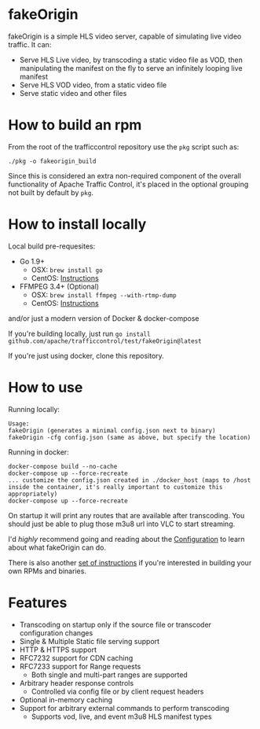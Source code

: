 <!--
    Licensed to the Apache Software Foundation (ASF) under one
    or more contributor license agreements.  See the NOTICE file
    distributed with this work for additional information
    regarding copyright ownership.  The ASF licenses this file
    to you under the Apache License, Version 2.0 (the
    "License"); you may not use this file except in compliance
    with the License.  You may obtain a copy of the License at

      http://www.apache.org/licenses/LICENSE-2.0

    Unless required by applicable law or agreed to in writing,
    software distributed under the License is distributed on an
    "AS IS" BASIS, WITHOUT WARRANTIES OR CONDITIONS OF ANY
    KIND, either express or implied.  See the License for the
    specific language governing permissions and limitations
    under the License.
-->
# fakeOrigin

fakeOrigin is a simple HLS video server, capable of simulating live video traffic. It can:

* Serve HLS Live video, by transcoding a static video file as VOD, then manipulating the manifest on the fly to serve an infinitely looping live manifest
* Serve HLS VOD video, from a static video file
* Serve static video and other files

# How to build an rpm
From the root of the trafficcontrol repository use the `pkg` script such as:
```
./pkg -o fakeorigin_build
```
Since this is considered an extra non-required component of the overall functionality of Apache Traffic Control, it's placed in the optional grouping not built by default by `pkg`.

# How to install locally
Local build pre-requesites:
* Go 1.9+
  * OSX: ```brew install go```
  * CentOS: [Instructions]( https://www.itzgeek.com/how-tos/linux/centos-how-tos/install-go-1-7-ubuntu-16-04-14-04-centos-7-fedora-24.html)
* FFMPEG 3.4+ (Optional)
  * OSX: ```brew install ffmpeg --with-rtmp-dump```
  * CentOS: [Instructions](https://linuxadmin.io/install-ffmpeg-on-centos-7/)

and/or just a modern version of Docker & docker-compose

If you're building locally, just run ```go install github.com/apache/trafficcontrol/test/fakeOrigin@latest```

If you're just using docker, clone this repository.

# How to use
Running locally:
```
Usage:
fakeOrigin (generates a minimal config.json next to binary)
fakeOrigin -cfg config.json (same as above, but specify the location)
```
Running in docker:
```
docker-compose build --no-cache
docker-compose up --force-recreate
... customize the config.json created in ./docker_host (maps to /host inside the container, it's really important to customize this appropriately)
docker-compose up --force-recreate
```

On startup it will print any routes that are available after transcoding.  You should just be able to plug those m3u8 url into VLC to start streaming.

I'd *highly* recommend going and reading about the [Configuration](./docs/Configuration.md) to learn about what fakeOrigin can do.

There is also another [set of instructions](build/README.md) if you're interested in building your own RPMs and binaries.

# Features
* Transcoding on startup only if the source file or transcoder configuration changes
* Single & Multiple Static file serving support
* HTTP & HTTPS support
* RFC7232 support for CDN caching
* RFC7233 support for Range requests
  * Both single and multi-part ranges are supported
* Arbitrary header response controls
  * Controlled via config file or by client request headers
* Optional in-memory caching
* Support for arbitrary external commands to perform transcoding
  * Supports vod, live, and event m3u8 HLS manifest types
